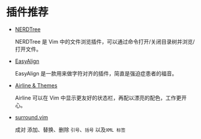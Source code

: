 # 插件推荐

- [NERDTree](nerdtree.md)

  NERDTree 是 Vim 中的文件浏览插件，可以通过命令打开/关闭目录树并浏览/打开文件。

- [EasyAlign](easyalign.md)

  EasyAlign 是一款用来做字符对齐的插件，简直是强迫症患者的福音。

- [Airline & Themes](airline.md)

  Airline 可以在 Vim 中显示更友好的状态栏，再配以漂亮的配色，工作更开心。

- [surround.vim](surround.md)

  成对 添加、替换、删除 `引号`、`括号` 以及`XML 标签`
